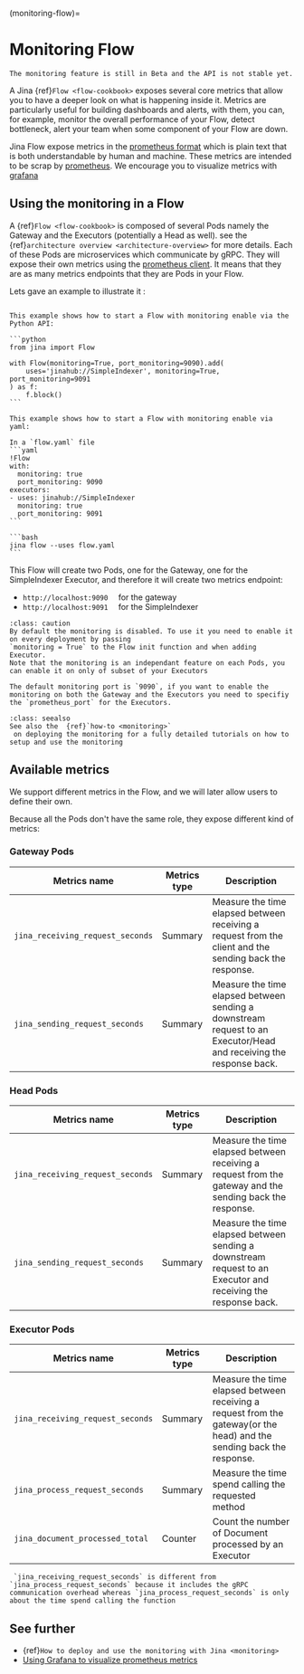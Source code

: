 (monitoring-flow)=
# Monitoring Flow

```{caution} 
The monitoring feature is still in Beta and the API is not stable yet.
```

A Jina {ref}`Flow <flow-cookbook>` exposes several core metrics that allow you to have a deeper look
on what is happening inside it. Metrics are particularly useful for building dashboards and alerts, with them, you can, for example, monitor the overall performance 
of your Flow, detect bottleneck, alert your team when some component of your Flow are down.

Jina Flow expose metrics in the [prometheus format](https://prometheus.io/docs/instrumenting/exposition_formats/) which
is plain text that is both understandable by human and machine. These metrics are intended to be scrap by [prometheus](https://prometheus.io/). 
We encourage you to visualize metrics with [grafana](https://grafana.com/)


## Using the monitoring in a Flow

A {ref}`Flow <flow-cookbook>` is composed of several Pods namely the Gateway and the Executors (potentially a Head as well). 
see the {ref}`architecture overview <architecture-overview>` for more details. Each of these Pods are microservices which communicate 
by gRPC. They will expose their own metrics using the [prometheus client](https://prometheus.io/docs/instrumenting/clientlibs/).
It means that they are as many metrics endpoints that they are Pods in your Flow. 

Lets gave an example to illustrate it :

````{tab} via Python API

This example shows how to start a Flow with monitoring enable via the Python API:

```python
from jina import Flow

with Flow(monitoring=True, port_monitoring=9090).add(
    uses='jinahub://SimpleIndexer', monitoring=True, port_monitoring=9091
) as f:
    f.block()
```
````

````{tab} via YAML
This example shows how to start a Flow with monitoring enable via yaml:

In a `flow.yaml` file
```yaml
!Flow
with:
  monitoring: true
  port_monitoring: 9090
executors:
- uses: jinahub://SimpleIndexer
  monitoring: true
  port_monitoring: 9091
```

```bash
jina flow --uses flow.yaml
```
````

This Flow will create two Pods, one for the Gateway, one for the SimpleIndexer Executor, and therefore it will create two 
metrics endpoint:

* `http://localhost:9090  ` for the gateway
* `http://localhost:9091  ` for the SimpleIndexer

```{admonition} Monitoring is disabled by default
:class: caution
By default the monitoring is disabled. To use it you need to enable it on every deployment by passing 
`monitoring = True` to the Flow init function and when adding Executor. 
Note that the monitoring is an independant feature on each Pods, you can enable it on only of subset of your Executors
```
```{hint} Default Monitoring port
The default monitoring port is `9090`, if you want to enable the monitoring on both the Gateway and the Executors you need to specifiy
the `prometheus_port` for the Executors. 
```
````{admonition} See Also
:class: seealso
See also the  {ref}`how-to <monitoring>`
 on deploying the monitoring for a fully detailed tutorials on how to setup and use the monitoring
````

## Available metrics

We support different metrics in the Flow, and we will later allow users to define their own.

Because all the Pods don't have the same role, they expose different kind of metrics:


### Gateway Pods

| Metrics name                       | Metrics type | Description                                                                                                                                                                                                                                                                |
|------------------------------------|--------------|----------------------------------------------------------------------------------------------------------------------------------------------------------------------------------------------------------------------------------------------------------------------------|
| `jina_receiving_request_seconds`   |   Summary    | Measure the time elapsed between receiving a request from the client and the sending back the response.                                                                                                                                                                    |
| `jina_sending_request_seconds`     |   Summary    | Measure the time elapsed between sending a downstream request to an Executor/Head and receiving the response back.                                                                                                                                                         |

### Head Pods

| Metrics name                       | Metrics type | Description                                                                                                     |
|------------------------------------|--------------|-----------------------------------------------------------------------------------------------------------------|
| `jina_receiving_request_seconds`   |   Summary    | Measure the time elapsed between receiving a request from the gateway and the sending back the response.        |
| `jina_sending_request_seconds`     |   Summary    | Measure the time elapsed between sending a downstream request to an Executor and receiving the response back.   |

### Executor Pods

| Metrics name                     | Metrics type | Description                                                                                                           |
|----------------------------------|--------------|-----------------------------------------------------------------------------------------------------------------------|
| `jina_receiving_request_seconds` | Summary      | Measure the time elapsed between receiving a request from the gateway(or the head) and the sending back the response. |
| `jina_process_request_seconds`   | Summary      | Measure the time spend calling the requested method                                                                   |
| `jina_document_processed_total`  | Counter      | Count the number of Document processed by an Executor                                                                 |

```{hint} 
 `jina_receiving_request_seconds` is different from `jina_process_request_seconds` because it includes the gRPC communication overhead whereas `jina_process_request_seconds` is only about the time spend calling the function 
```


## See further

- {ref}`How to deploy and use the monitoring with Jina <monitoring>`
- [Using Grafana to visualize prometheus metrics](https://grafana.com/docs/grafana/latest/getting-started/getting-started-prometheus/)
